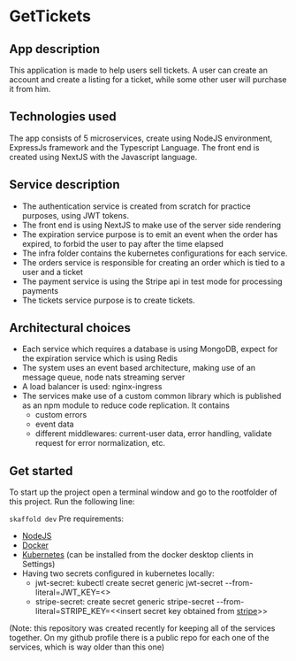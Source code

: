 # GetTickets

## App description
This application is made to help users sell tickets. A user can create an account and create a listing for a ticket, while some other user will purchase it from him.


## Technologies used
The app consists of 5 microservices, create using NodeJS environment, ExpressJs framework and the Typescript Language. The front end is created using NextJS with the Javascript language.


## Service description
* The authentication service is created from scratch for practice purposes, using JWT tokens.
* The front end is using NextJS to make use of the server side rendering
* The expiration service purpose is to emit an event when the order has expired, to forbid the user to pay after the time elapsed
* The infra folder contains the kubernetes configurations for each service.
* The orders service is responsible for creating an order which is tied to a user and a ticket
* The payment service is using the Stripe api in test mode for processing payments
* The tickets service purpose is to create tickets.


## Architectural choices
* Each service which requires a database is using MongoDB, expect for the expiration service which is using Redis
* The system uses an event based architecture, making use of an message queue, node nats streaming server
* A load balancer is used: nginx-ingress
* The services make use of a custom common library which is published as an npm module to reduce code replication. It contains
    * custom errors
    * event data
    * different middlewares: current-user data, error handling, validate request for error normalization, etc.


## Get started
To start up the project open a terminal window and go to the rootfolder of this project. Run the following line:

`skaffold dev`
Pre requirements:
* [NodeJS](https://nodejs.org/en)
* [Docker](https://www.docker.com/)
* [Kubernetes](https://kubernetes.io/) (can be installed from the docker desktop clients in Settings)
* Having two secrets configured in kubernetes locally:
   * jwt-secret: kubectl create secret generic jwt-secret --from-literal=JWT_KEY=<<string>>
   * stripe-secret: create secret generic stripe-secret --from-literal=STRIPE_KEY=<<insert secret key obtained from [stripe](https://dashboard.stripe.com/test/apikeys)>>


(Note: this repository was created recently for keeping all of the services together. On my github profile there is a public repo for each one of the services, which is way older than this one)

